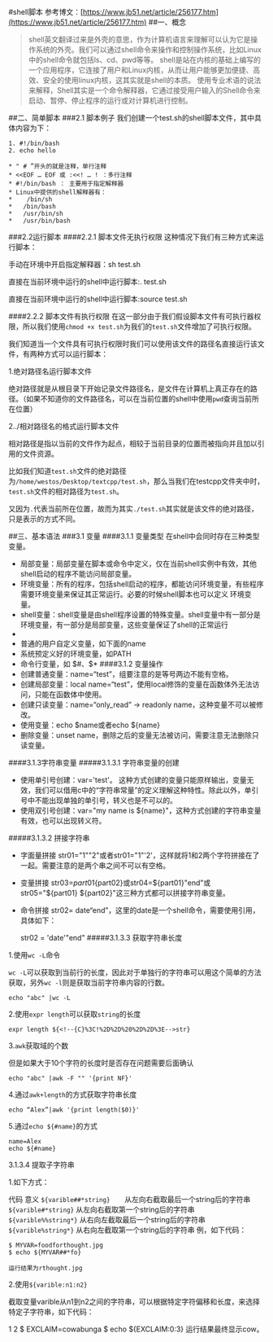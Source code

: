 #shell脚本
参考博文：[https://www.jb51.net/article/256177.htm](https://www.jb51.net/article/256177.htm)
##一、概念
> shell英文翻译过来是外壳的意思，作为计算机语言来理解可以认为它是操作系统的外壳。我们可以通过shell命令来操作和控制操作系统，比如Linux中的shell命令就包括ls、cd、pwd等等。
> shell是站在内核的基础上编写的一个应用程序，它连接了用户和Linux内核，从而让用户能够更加便捷、高效、安全的使用linux内核，这其实就是shell的本质。
> 使用专业术语的说法来解释，Shell其实是一个命令解释器，它通过接受用户输入的Shell命令来启动、暂停、停止程序的运行或对计算机进行控制。

##二、简单脚本
###2.1 脚本例子
我们创建一个test.sh的shell脚本文件，其中具体内容为下：

    1. #!/bin/bash
    2. echo hello
    
    * " # ”开头的就是注释，单行注释
    * <<EOF … EOF 或 :<<! … ! ：多行注释
    * #!/bin/bash ： 主要用于指定解释器
    * Linux中提供的shell解释器有：
    *    /bin/sh
    *   /bin/bash
    *   /usr/bin/sh
    *   /usr/bin/bash
###2.2运行脚本
####2.2.1 脚本文件无执行权限
这种情况下我们有三种方式来运行脚本：

手动在环境中开启指定解释器：sh test.sh

直接在当前环境中运行的shell中运行脚本:. test.sh

直接在当前环境中运行的shell中运行脚本:source test.sh

####2.2.2 脚本文件有执行权限
在这一部分由于我们假设脚本文件有可执行器权限，所以我们使用`chmod +x test.sh`为我们的`test.sh`文件增加了可执行权限。

我们知道当一个文件具有可执行权限时我们可以使用该文件的路径名直接运行该文件，有两种方式可以运行脚本：

1.绝对路径名运行脚本文件

绝对路径就是从根目录下开始记录文件路径名，是文件在计算机上真正存在的路径。（如果不知道你的文件路径名，可以在当前位置的shell中使用`pwd`查询当前所在位置）

2../相对路径名的格式运行脚本文件

相对路径是指以当前的文件作为起点，相较于当前目录的位置而被指向并且加以引用的文件资源。

比如我们知道`test.sh`文件的绝对路径为`/home/westos/Desktop/textcpp/test.sh`，那么当我们在testcpp文件夹中时，`test.sh`文件的相对路径为`test.sh`。

又因为`.`代表当前所在位置，故而为其实`./test.sh`其实就是该文件的绝对路径，只是表示的方式不同。


##三、基本语法
###3.1 变量
####3.1.1 变量类型
在shell中会同时存在三种类型变量。

* 局部变量：局部变量在脚本或命令中定义，仅在当前shell实例中有效，其他shell启动的程序不能访问局部变量。
* 环境变量：所有的程序，包括shell启动的程序，都能访问环境变量，有些程序需要环境变量来保证其正常运行。必要的时候shell脚本也可以定义     环境变量。
* shell变量：shell变量是由shell程序设置的特殊变量。shell变量中有一部分是环境变量，有一部分是局部变量，这些变量保证了shell的正常运行
* 
* 普通的用户自定义变量，如下面的name
* 系统预定义好的环境变量，如PATH
* 命令行变量，如 $#、$*
####3.1.2 变量操作
* 创建普通变量：name=“test”，组要注意的是等号两边不能有空格。
* 创建局部变量：local name=“test”，使用local修饰的变量在函数体外无法访问，只能在函数体中使用。
* 创建只读变量：name=“only_read” -> readonly name，这种变量不可以被修改。
* 使用变量：echo $name或者echo ${name}
* 删除变量：unset name，删除之后的变量无法被访问，需要注意无法删除只读变量。

####3.1.3字符串变量
#####3.1.3.1 字符串变量的创建

* 使用单引号创建：var='test'。
这种方式创建的变量只能原样输出，变量无效，我们可以借用c中的“字符串常量”的定义理解这种特性。除此以外，单引号中不能出现单独的单引号，转义也是不可以的。
* 使用双引号创建：var="my name is ${name}"，这种方式创建的字符串变量有效，也可以出现转义符。

#####3.1.3.2 拼接字符串
* 字面量拼接
str01="1""2"或者str01="1"'2'，这样就将1和2两个字符拼接在了一起。需要注意的是两个串之间不可以有空格。
* 变量拼接
str03=${part01}${part02}或str04=${part01}"end"或str05="${part01} ${part02}"这三种方式都可以拼接字符串变量。
* 命令拼接
str02= date“end”，这里的date是一个shell命令，需要使用引用，具体如下：

    str02 = 'date'"end"
#####3.1.3.3 获取字符串长度

1.使用`wc -L`命令

`wc -L`可以获取到当前行的长度，因此对于单独行的字符串可以用这个简单的方法获取，另外`wc -l`则是获取当前字符串内容的行数。

    echo "abc" |wc -L

2.使用`expr length`可以获取`string`的长度


    expr length ${<!--{C}%3C!%2D%2D%20%2D%2D%3E-->str}
3.`awk`获取域的个数

但是如果大于10个字符的长度时是否存在问题需要后面确认


    echo "abc" |awk -F "" '{print NF}'
4.通过`awk+length`的方式获取字符串长度


    echo “Alex”|awk '{print length($0)}'
5.通过`echo ${#name}`的方式

    name=Alex
    echo ${#name}

3.1.3.4 提取子字符串

1.如下方式：

代码	意义
`${varible##*string}	`从左向右截取最后一个string后的字符串
`${varible#*string}`	从左向右截取第一个string后的字符串
`${varible%%string*}`	从右向左截取最后一个string后的字符串
`${varible%string*}`	从右向左截取第一个string后的字符串
例，如下代码：

    $ MYVAR=foodforthought.jpg
    $ echo ${MYVAR##*fo}

    运行结果为rthought.jpg

2.使用`${varible:n1:n2}`

截取变量varible从n1到n2之间的字符串，可以根据特定字符偏移和长度，来选择特定子字符串，如下代码：

1
2
$ EXCLAIM=cowabunga
$ echo ${EXCLAIM:0:3}
运行结果最终显示cow。